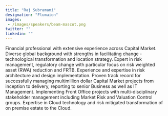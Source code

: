 ```yaml
---
title: "Raj Subramani"
designation: "Flumaion"
images: 
 - /images/speakers/beam-mascot.png
twitter: ""
linkedin: ""
---
```


Financial professional with extensive experience across Capital Market. Diverse global background with strengths in facilitating change - technological transformation and location strategy. Expert in risk management, regulatory change with particular focus on risk weighted asset (RWA) reduction and FRTB. Experience and expertise in risk architecture and design implementation. Proven track record for successfully managing multimillion dollar Capital Market projects from inception to delivery, reporting to senior Business as well as IT Management. Implementing Front Office projects with multi-disciplinary stakeholder management including Market Risk and Valuation Control groups. Expertise in Cloud technology and risk mitigated transformation of on premise estate to the Cloud.
